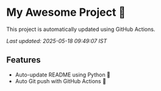 # My Awesome Project 🚀

This project is automatically updated using GitHub Actions.

_Last updated: 2025-05-18 09:49:07 IST_

## Features
- Auto-update README using Python 🐍
- Auto Git push with GitHub Actions 🤖
